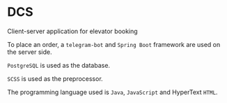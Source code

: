 # DCS
Client-server application for elevator booking  

To place an order, a `telegram-bot` and `Spring Boot` framework are used on the server side.  

`PostgreSQL` is used as the database.  

`SCSS` is used as the preprocessor.  

The programming language used is `Java`, `JavaScript` and HyperText `HTML`.

